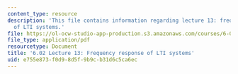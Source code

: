 ```yaml
---
content_type: resource
description: 'This file contains information regarding lecture 13: frequency response
  of LTI systems.'
file: https://ol-ocw-studio-app-production.s3.amazonaws.com/courses/6-02-introduction-to-eecs-ii-digital-communication-systems-fall-2012/e755e873f0d98d5f9b9cb31d6c5ca6ec_MIT6_02F12_lec13.pdf
file_type: application/pdf
resourcetype: Document
title: '6.02 Lecture 13: Frequency response of LTI systems'
uid: e755e873-f0d9-8d5f-9b9c-b31d6c5ca6ec
---
```

